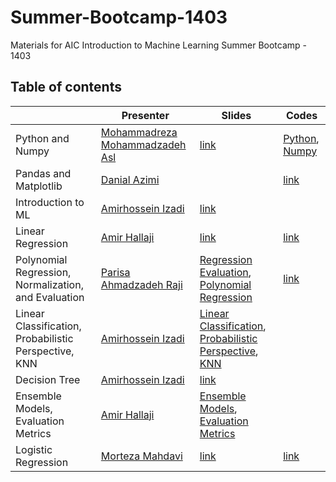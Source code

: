 # Summer-Bootcamp-1403
Materials for AIC Introduction to Machine Learning Summer Bootcamp - 1403

## Table of contents
|                                                       | Presenter                                                            | Slides                                                                                                                                                                                                                                                                                                                                                                        | Codes                                                                                                                                                                                                                                                        |
|-------------------------------------------------------|----------------------------------------------------------------------|-------------------------------------------------------------------------------------------------------------------------------------------------------------------------------------------------------------------------------------------------------------------------------------------------------------------------------------------------------------------------------|--------------------------------------------------------------------------------------------------------------------------------------------------------------------------------------------------------------------------------------------------------------|
| Python and Numpy                                      | [Mohammadreza Mohammadzadeh Asl](https://github.com/Mohammadreza-mz) | [link](https://docs.google.com/presentation/d/1pLqqC8DlCrOWQoZoUEqNJMHlc7TGfQD1HL51fG2tdiE/edit?usp=sharing)                                                                                                                                                                                                                                                                  | [Python](https://github.com/SBU-AIC/Summer-Bootcamp-1403/blob/main/Notebooks/01-Python-Numpy/Introduction%20to%20Python.ipynb), [Numpy](https://github.com/SBU-AIC/Summer-Bootcamp-1403/blob/main/Notebooks/01-Python-Numpy/Introduction%20to%20Numpy.ipynb) |
| Pandas and Matplotlib                                 | [Danial Azimi](https://github.com/Danny1379)                         |                                                                                                                                                                                                                                                                                                                                                                               | [link](https://github.com/SBU-AIC/Summer-Bootcamp-1403/blob/main/Notebooks/02-Pandas-Matplotlib/Pandas%20and%20Matplotlib.ipynb)                                                                                                                             |
| Introduction to ML                                    | [Amirhossein Izadi](https://github.com/amirhossein-izadi)            | [link](https://docs.google.com/presentation/d/1IsTCWyBxYrJQIYvz5sDwnd0VGz_QegKS2-Qv08UxfiI/edit?usp=sharing)                                                                                                                                                                                                                                                                  |                                                                                                                                                                                                                                                              | 
| Linear Regression                                     |  [Amir Hallaji](https://github.com/amirhallaji)                                                                    |  [link](https://docs.google.com/presentation/d/1mMwYZccYTAmCo96ztdRuL0z16qIsuOF0BLUauyUxTmE/edit?usp=sharing)                                                                                                                                                                                                                                                                                                                                                                        | [link](https://github.com/SBU-AIC/Summer-Bootcamp-1403/blob/main/Notebooks/04-Linear-Regression/linear_regression.ipynb)                                                                                                                                     |
| Polynomial Regression, Normalization, and Evaluation  | [Parisa Ahmadzadeh Raji](https://github.com/ParisaRaji)              | [Regression Evaluation](https://docs.google.com/presentation/d/1YvBPmvdqxyGkuiP0IVstw26jda3ftwln9JjlbvL54wg/edit?usp=sharing), [Polynomial Regression](https://docs.google.com/presentation/d/1BxtbSfwU65MDGdDxscg7TYgOb-9xnk7PibdoULPwu0A/edit?usp=sharing)                                                                                                                  | [link](https://github.com/SBU-AIC/Summer-Bootcamp-1403/blob/main/Notebooks/05-Normalization-Evaluation-PolynomialRegression/Normalization_evaluation_polynomialRegression.ipynb)                                                                             |
| Linear Classification, Probabilistic Perspective, KNN | [Amirhossein Izadi](https://github.com/amirhossein-izadi)            | [Linear Classification](https://docs.google.com/presentation/d/1bgC6hb4-TYgqUR7XC9JucN0KFT83qixySJP7MVlZfwo/edit?usp=sharing), [Probabilistic Perspective](https://docs.google.com/presentation/d/1ffUX2kl_GzKBmTB2uNH9gcwcjEGfVbNERXxYeMzyWoU/edit?usp=sharing), [KNN](https://docs.google.com/presentation/d/1Mrhh5ePfFRRdDEHg067r6giKBk3DSrQ3MOjdfp_iMv0/edit?usp=sharing) |                                                                                                                                                                                                                                                              |
| Decision Tree                                         | [Amirhossein Izadi](https://github.com/amirhossein-izadi)            | [link](https://docs.google.com/presentation/d/1K7VQjfgTL0d2lEIftbEL0TkAhkVtkPOdlPZAOgoMEKw/edit?usp=sharing)                                                                                                                                                                                                                                                                  |                                                                                                                                                                                                                                                              |
| Ensemble Models, Evaluation Metrics                   | [Amir Hallaji](https://github.com/amirhallaji)                       | [Ensemble Models](https://docs.google.com/presentation/d/1-qCe303_J3p2n3z33zl4fsWs9D2h56ME9bTNAXS0fP8/edit?usp=sharing), [Evaluation Metrics](https://docs.google.com/presentation/d/1W8DPnBFV5KrERr0M2rfjSY7Xq5qs_oBR9Fqicb950Cs/edit?usp=sharing)                                                                                                                           |                                                                                                                                                                                                                                                              |
| Logistic Regression                                   | [Morteza Mahdavi](https://github.com/MortezaMahdaviMortazavi)        | [link](https://docs.google.com/presentation/d/1rRVBWV6Dj6dcqlXwb07Q5S1-NKjao29TljS4KlOa29Y/edit?usp=sharing)                                                                                                                                                                                                                                                                  | [link](https://github.com/SBU-AIC/Summer-Bootcamp-1403/blob/main/Notebooks/06-Logistic-Regression/logistic.ipynb)                                                                                                                                            |
